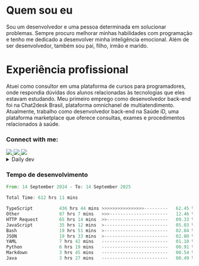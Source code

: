 # Quem sou eu
Sou um desenvolvedor e uma pessoa determinada em solucionar problemas. Sempre procuro melhorar minhas habilidades com programação e tenho me dedicado a desenvolver minha inteligência emocional. Além de ser desenvolvedor, também sou pai, filho, irmão e marido.

# Experiência profissional
Atuei como consultor em uma plataforma de cursos para programadores, onde respondia dúvidas dos alunos relacionadas às tecnologias que eles estavam estudando.
Meu primeiro emprego como desenvolvedor back-end foi na Chat2desk Brasil, plataforma omnichanel de multiatendimento.
Atualmente, trabalho como desenvolvedor back-end na Saúde iD, uma plataforma marketplace que oferece consultas, exames e procedimentos relacionados à saúde.

### Connect with me:
<a href="https://www.linkedin.com/in/theusmoreira" target="_blank" >
<img src="https://img.shields.io/badge/linkedin-%230077B5.svg?&style=for-the-badge&logo=linkedin&logoColor=white ">
</a>
<a href="https://www.instagram.com/matheus.s.moreira/" target="_blank">
<img src="https://img.shields.io/badge/instagram-%23E4405F.svg?&style=for-the-badge&logo=instagram&logoColor=white">
</a>
<a href="mailto:matheussm301@gmail.com"  target="_blank">
<img src="https://img.shields.io/badge/gmail-%23E4405F.svg?&style=for-the-badge&logo=gmail&logoColor=white">
</a>


<details>
  <summary>Daily dev </summary>
<p>
  <a href="https://app.daily.dev/matheussantos"><img src="https://github.com/matheus-santos-moreira/matheus-santos-moreira/blob/master/devcard.svg" width="200" alt="Matheus Santos's Dev Card"/></a>
 </p>
</details>

<h3>Tempo de desenvolvimento</h3>

<!--START_SECTION:waka-->

```rust
From: 14 September 2024 - To: 14 September 2025

Total Time: 612 hrs 11 mins

TypeScript          436 hrs 44 mins >>>>>>>>>>>>>>>>---------   62.45 %
Other               87 hrs 7 mins   >>>----------------------   12.46 %
HTTP Request        65 hrs 14 mins  >>-----------------------   09.33 %
JavaScript          35 hrs 12 mins  >------------------------   05.03 %
Bash                19 hrs 51 mins  >------------------------   02.84 %
JSON                19 hrs 33 mins  >------------------------   02.80 %
YAML                7 hrs 42 mins   -------------------------   01.10 %
Python              6 hrs 19 mins   -------------------------   00.91 %
Markdown            3 hrs 45 mins   -------------------------   00.54 %
Java                3 hrs 27 mins   -------------------------   00.49 %
```

<!--END_SECTION:waka-->
